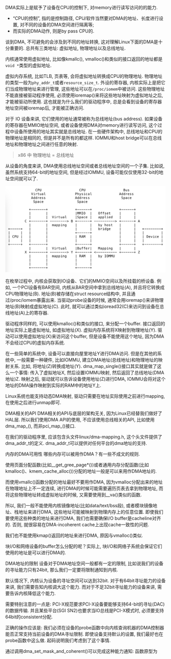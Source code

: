 
DMA实际上是赋予了设备在CPU的控制下, 对memory进行读写访问的的能力. 
* “CPU的控制”, 指的是控制路径, CPU/软件当然要对DMA的地址、长度进行设置, 对不同的设备的DMA空间进行隔离等; 
* 而实际的DMA动作, 则是by pass CPU的. 

谈到DMA, 不可避免的会涉及到不同的地址转换, 这对理解Linux下面的DMA是十分重要的. 总共有三类地址: 虚拟地址, 物理地址以及总线地址. 

内核通常使用虚拟地址, 比如像kmallc(), vmalloc()和类似的接口返回的地址都是`void *`类型的虚拟地址. 

虚拟内存系统, 比如TLB, 页表等, 会将虚拟地址转换成CPU的物理地址. 物理地址的类型一般为`phy_addr_t`或者`resource_size_t`. 外设的寄存器, 内核实际上是把它们当成物理地址来进行管理, 这些地址可以在`/proc/iomem`中被访问. 这些物理地址不能直接被驱动程序使用, 必须使用ioremap()来将这些地址映射为虚拟地址之后, 才能被驱动所使用. 这也就是为什么我们的驱动程序中, 总是会看到设备的寄存器地址空间被ioremap后, 才能被正确访问. 

对于 IO 设备来讲, 它们使用的地址通常被称为总线地址(bus address). 如果设备的寄存器在MMIO地址空间, 或者设备使用DMA对memory进行读写访问, 这个过程中设备所使用的地址其实就是总线地址. 在一些硬件架构中, 总线地址和CPU的物理地址是相同的, 但是并不是所有的都这样. IOMMU和host bridge可以在总线地址和物理地址之间进行任意的映射. 

> x86 中 物理地址 = 总线地址

从设备的角度来讲, DMA使用总线地址空间或者总线地址空间的一个子集. 比如说, 虽然系统支持64-bit的地址空间, 但是经过IOMMU, 设备可能仅仅使用32-bit的地址空间就可以了. 

![2021-09-27-18-05-05.png](./images/2021-09-27-18-05-05.png)

在枚举过程中, 内核会获取到IO设备、它们的MMIO空间以及所挂载的桥设备. 例如, 一个PCI设备有BAR空间, 内核从BAR空间中拿到总线地址(A), 并且将它转换成CPU物理地址(B). 地址(B)被存储在struct resource结构中, 并且通过/proc/iomem暴露出来. 当驱动probe设备的时候, 通常会用ioremap()来讲物理地址(B)映射成虚拟地址(C). 此时, 就可以通过类似ioread32(C)来访问到设备在总线地址(A)上的寄存器. 

驱动程序同样的, 可以使用kmalloc()和类似的接口, 来分配一个buffer. 接口返回的地址实际上是虚拟地址, 如虚拟地址(X). 虚拟内存系统将X映射到物理地址(Y). 驱动可以使用虚拟地址(X)来访问这个buffer, 但是设备不能使用这个地址, 因为DMA不会经过CPU的虚拟内存系统. 

在一些简单的系统中, 设备可以直接向屋里地址Y进行DMA访问. 但是在其他的系统中, 一般需要一种硬件, 比如IOMMU, 建立DMA地址(总线地址)和物理地址的映射关系. 比如, 将地址(Z)转换成地址(Y). dma_map_single()接口其实就是做了这么一个事情: 传入了虚拟地址X, 然后设置IOMMU映射, 然后返回了总线地址(DMA地址)Z. 映射之后, 驱动就可以告诉设备使用地址(Z)进行DMA, IOMMU会将对这个地址的DMA操作映射到实际的RAM中的地址Y上. 

Linux系统也能支持动态DMA映射, 驱动只需要在地址实际使用之前进行mapping, 在使用之后进行unmap即可. 

DMA相关的API
DMA相关的API与底层的架构无关, 因为Linux已经替我们做好了HAL层. 所以我们使用DMA API的使用, 不应该使用总线相关的API, 比如使用dma_map_(), 而非pci_map_()接口. 

在我们的驱动程序里, 应该包含头文件linux/dma-mapping.h, 这个头文件提供了dma_addr_t的定义. dma_addr_t可以提供对任何平台的dma地址的支持. 

内存的DMA可用性
哪些内存可以被用作DMA？有一些不成文的规则. 

使用页面分配函数(比如__get_gree_page*())或者通用内存分配函数(比如kmalloc()、kmem_cache_alloc())分配的地址一般是可以来用作DMA地址的. 

而使用vmallc()函数分配的地址最好不要用作DMA, 因为vmalloc分配出来的地址在物理地址上不一定连续, 进行DMA的时候可能需要遍历页表去拿到物理地址, 而将这些物理地址转成虚拟地址的时候, 又需要使用到__va()类似的函数. 

所以, 我们一般不能使用内核镜像地址(比如data/text/bss段), 或者模块镜像地址、栈地址来进行DMA, 这些地址可能被映射到物理内存上的任意位置. 即使我们要使用这些种类的地址来进行DMA, 我们也需要确保I/O buffer是cacheline对齐的. 否则, 就很容易在DMA-incoherent cache上出现cache一致性的问题. 

我们也不能使用kmap()返回的地址来进行DMA, 原因与vmalloc()类似. 

块I/O和网络设备的buffer怎么分配的呢？实际上, 块I/O和网络子系统会保证它们使用的地址是可以进行DMA的. 

DMA地址的限制
设备对于DMA地址空间一般都有一定的限制, 比如说我们的设备的寻址能力只有24bit, 那么我们一定要将限制通知到内核. 

默认情况下, 内核认为设备的寻址空间可以达到32bit. 对于有64bit寻址能力的设备来讲, 我们需要告知内核调大这个能力. 而对于不足32bit寻址能力的设备来讲, 需要告诉内核降低这个能力. 

需要特别注意的一点是: PCI-X规范要求PCI-X设备要能够支持64-bit的寻址(DAC)的数据传输. 并且某些平台(SGI SN2)也要求当IO总线是PCI-X模式时, 必须要支持64bit的consistent分配. 

正确的操作应该是: 我们必须在设备的probe函数中向内核查询机器的DMA控制器能否正常支持当前设备的DMA寻址限制. 即使设备支持默认的设置, 我们最好也在probe函数中这么做. 起码说明我们考虑到了这个事情. 

通过调用dma_set_mask_and_coherent()可以完成这种能力通知: 函数原型为

